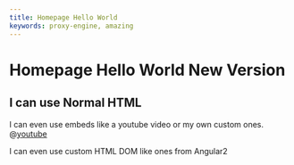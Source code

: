```yaml
---
title: Homepage Hello World
keywords: proxy-engine, amazing
---
```

<header-component></header-component>
# Homepage Hello World New Version
<h2>I can use Normal HTML</h2>

I can even use embeds like a youtube video or my own custom ones.
@[youtube](lJIrF4YjHfQ)

I can even use custom HTML DOM like ones from Angular2

<login></login>
<footer-component></footer-component>
